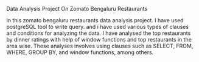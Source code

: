 Data Analysis Project On Zomato Bengaluru Restaurants

In this zomato bengaluru restaurants data analysis project. I have used postgreSQL tool to write query. and i have used various types of clauses and conditions for analyzing the data. I have analysed the top restaurants by dinner ratings with help of window functions and top restaurants in the area wise. These analyses involves using clauses such as SELECT, FROM, WHERE, GROUP BY, and window functions, among others.
